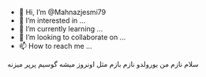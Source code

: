 - 👋 Hi, I’m @Mahnazjesmi79
- 👀 I’m interested in ...
- 🌱 I’m currently learning ...
- 💞️ I’m looking to collaborate on ...
- 📫 How to reach me ...

<!---
Mahnazjesmi79/Mahnazjesmi79 is a ✨ special ✨ repository because its `README.md` (this file) appears on your GitHub profile.
You can click the Preview link to take a look at your changes.
--->
سلام
  نازم من یورولدو
نازم بازم مثل اونروز میشه  گوسیم پرپر میزنه
